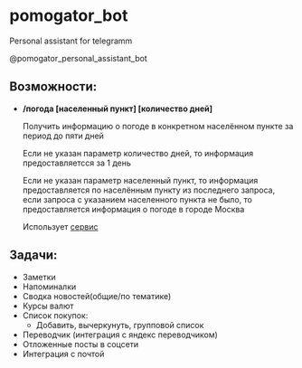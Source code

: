 # pomogator_bot
Personal assistant for telegramm

@pomogator_personal_assistant_bot

## Возможности:
* **/погода [населенный пункт] [количество дней]**
            
    Получить информацию о погоде в конкретном населённом пункте за период до пяти дней
    
    Если не указан параметр количество дней, то информация предоставляетсся за 1 день
    
    Если не указан параметр населенный пункт, то информация предоставляется по населённым пункту из последнего запроса, если запроса с указанием населенного пункта не было, то предоставляется информация о погоде в городе Москва

    Использует [сервис](https://github.com/Dakhnovskiy/weather_forecast_service)

## Задачи:

* Заметки
* Напоминалки
* Сводка новостей(общие/по тематике)
* Курсы валют
* Список покупок:
    * Добавить, вычеркунуть, групповой список
* Переводчик (интеграция с яндекс переводчиком)
* Отложенные посты в соцсети
* Интеграция с почтой

